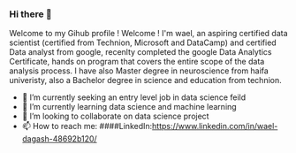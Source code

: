 ### Hi there 👋


Welcome to my Gihub profile !
Welcome ! I'm wael, an aspiring certified data scientist (certified from Technion, Microsoft and DataCamp) and certified Data analyst from google, recenlty completed the google Data Analytics Certificate, hands on program that covers the entire scope of the data analysis process.
I have also  Master degree in neuroscience from haifa univeristy, also a Bachelor degree in science and education from technion.


- 🔭 I’m currently seeking an entry level job in data science feild
- 🌱 I’m currently learning data science and machine learning
- 👯 I’m looking to collaborate on data science project
- 📫 How to reach me: 
  ####LinkedIn:https://www.linkedin.com/in/wael-dagash-48692b120/


